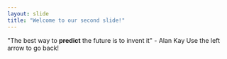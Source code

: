```yaml
---
layout: slide
title: "Welcome to our second slide!"
---
```

"The best way to **predict** the future is to invent it" - Alan Kay
Use the left arrow to go back!
